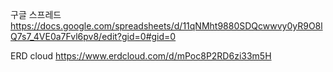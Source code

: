 구글 스프레드
https://docs.google.com/spreadsheets/d/11qNMht9880SDQcwwvy0yR9O8lQ7s7_4VE0a7Fvl6pv8/edit?gid=0#gid=0

ERD cloud
https://www.erdcloud.com/d/mPoc8P2RD6zi33m5H
